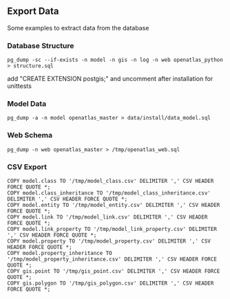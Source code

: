 ## Export Data

Some examples to extract data from the database

### Database Structure

    pg_dump -sc --if-exists -n model -n gis -n log -n web openatlas_python > structure.sql

add "CREATE EXTENSION postgis;" and uncomment after installation for unittests

### Model Data

    pg_dump -a -n model openatlas_master > data/install/data_model.sql

### Web Schema

    pg_dump -n web openatlas_master > /tmp/openatlas_web.sql

### CSV Export

    COPY model.class TO '/tmp/model_class.csv' DELIMITER ',' CSV HEADER FORCE QUOTE *;
    COPY model.class_inheritance TO '/tmp/model_class_inheritance.csv' DELIMITER ',' CSV HEADER FORCE QUOTE *;
    COPY model.entity TO '/tmp/model_entity.csv' DELIMITER ',' CSV HEADER FORCE QUOTE *;
    COPY model.link TO '/tmp/model_link.csv' DELIMITER ',' CSV HEADER FORCE QUOTE *;
    COPY model.link_property TO '/tmp/model_link_property.csv' DELIMITER ',' CSV HEADER FORCE QUOTE *;
    COPY model.property TO '/tmp/model_property.csv' DELIMITER ',' CSV HEADER FORCE QUOTE *;
    COPY model.property_inheritance TO '/tmp/model_property_inheritance.csv' DELIMITER ',' CSV HEADER FORCE QUOTE *;
    COPY gis.point TO '/tmp/gis_point.csv' DELIMITER ',' CSV HEADER FORCE QUOTE *;
    COPY gis.polygon TO '/tmp/gis_polygon.csv' DELIMITER ',' CSV HEADER FORCE QUOTE *;
